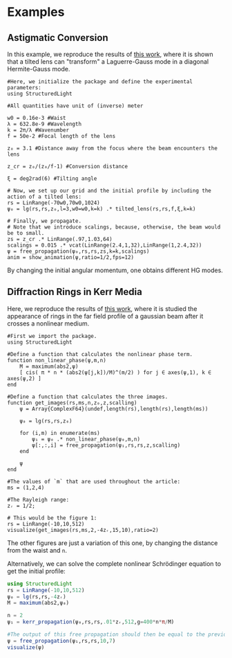 # Examples

## Astigmatic Conversion

In this example, we reproduce the results of [this work](https://www.sciencedirect.com/science/article/abs/pii/S0375960113001953?casa_token=4qY1zlrA1jAAAAAA:siRwxg9tPju8XHJkGtAjGVXJacg7pBbaZyFJUQscNaQplQ2ciYyoMQOlTexOlyaW9VSQBDViPph4), where it is shown that a tilted lens can "transform" a Laguerre-Gauss mode in a diagonal Hermite-Gauss mode.

```@example
#Here, we initialize the package and define the experimental parameters:
using StructuredLight

#All quantities have unit of (inverse) meter

w0 = 0.16e-3 #Waist
λ = 632.8e-9 #Wavelength
k = 2π/λ #Wavenumber
f = 50e-2 #Focal length of the lens

z₀ = 3.1 #Distance away from the focus where the beam encounters the lens

z_cr = z₀/(z₀/f-1) #Conversion distance

ξ = deg2rad(6) #Tilting angle

# Now, we set up our grid and the initial profile by including the action of a tilted lens:
rs = LinRange(-70w0,70w0,1024)
ψ₀ = lg(rs,rs,z₀,l=3,w0=w0,k=k) .* tilted_lens(rs,rs,f,ξ,k=k)

# Finally, we propagate. 
# Note that we introduce scalings, because, otherwise, the beam would be to small.
zs = z_cr .* LinRange(.97,1.03,64)
scalings = 0.015 .* vcat(LinRange(2.4,1,32),LinRange(1,2.4,32))
ψ = free_propagation(ψ₀,rs,rs,zs,k=k,scalings)
anim = show_animation(ψ,ratio=1/2,fps=12)
```

By changing the initial angular momentum, one obtains different HG modes.

## Diffraction Rings in Kerr Media

Here, we reproduce the results of [this work](https://opg.optica.org/oe/fulltext.cfm?uri=oe-18-21-22067&id=206115), where it is studied the appearance of rings in the far field profile of a gaussian beam after it crosses a nonlinear medium.

```@example
#First we import the package.
using StructuredLight

#Define a function that calculates the nonlinear phase term.
function non_linear_phase(ψ,m,n)
    M = maximum(abs2,ψ)
    [ cis( π * n * (abs2(ψ[j,k])/M)^(m/2) ) for j ∈ axes(ψ,1), k ∈ axes(ψ,2) ]
end

#Define a function that calculates the three images.
function get_images(rs,ms,n,z₀,z,scalling)
    ψ = Array{ComplexF64}(undef,length(rs),length(rs),length(ms))

    ψ₀ = lg(rs,rs,z₀)

    for (i,m) in enumerate(ms)
        ψ₁ = ψ₀ .* non_linear_phase(ψ₀,m,n)
        ψ[:,:,i] = free_propagation(ψ₁,rs,rs,z,scalling)
    end

    ψ
end

#The values of `m` that are used throughout the article:
ms = (1,2,4)

#The Rayleigh range:
zᵣ = 1/2;

# This would be the figure 1:
rs = LinRange(-10,10,512)
visualize(get_images(rs,ms,2,-4zᵣ,15,10),ratio=2)
```

The other figures are just a variation of this one, by changing the distance from the waist and `n`.

Alternatively, we can solve the complete nonlinear Schrödinger equation to get the initial profile:

```julia
using StructuredLight
rs = LinRange(-10,10,512)
ψ₀ = lg(rs,rs,-4zᵣ)
M = maximum(abs2,ψ₀)

n = 2
ψ₁ = kerr_propagation(ψ₀,rs,rs,.01*zᵣ,512,g=400*n*π/M)

#The output of this free propagation should then be equal to the previous case with `m=2`:
ψ = free_propagation(ψ₁,rs,rs,10,7)
visualize(ψ)
```